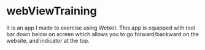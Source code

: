 # webViewTraining
It is an app I made to exercise using Webkit. 
This app is equipped with tool bar down below on screen which allows you to go forward/backward on the website, and indicator at the top.
